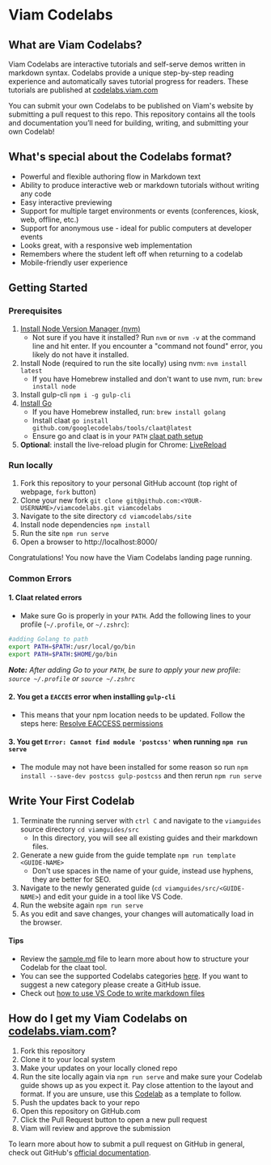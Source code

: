 # Viam Codelabs

## What are Viam Codelabs?
Viam Codelabs are interactive tutorials and self-serve demos written in markdown syntax. Codelabs provide a unique step-by-step reading experience and automatically saves tutorial progress for readers. These tutorials are published at [codelabs.viam.com](https://codelabs.viam.com/)

You can submit your own Codelabs to be published on Viam's website by submitting a pull request to this repo. This repository contains all the tools and documentation you’ll need for building, writing, and submitting your own Codelab!


## What's special about the Codelabs format?

* Powerful and flexible authoring flow in Markdown text
* Ability to produce interactive web or markdown tutorials without writing any code
* Easy interactive previewing
* Support for multiple target environments or events (conferences, kiosk, web, offline, etc.)
* Support for anonymous use - ideal for public computers at developer events
* Looks great, with a responsive web implementation
* Remembers where the student left off when returning to a codelab
* Mobile-friendly user experience

## Getting Started

### Prerequisites

  1. [Install Node Version Manager (nvm)](https://github.com/nvm-sh/nvm#installing-and-updating)
     - Not sure if you have it installed? Run `nvm` or `nvm -v` at the command line and hit enter. If you encounter a "command not found" error, you likely do not have it installed.
  2. Install Node (required to run the site locally) using nvm: `nvm install latest`
     - If you have Homebrew installed and don't want to use nvm, run: `brew install node`
  3. Install gulp-cli `npm i -g gulp-cli`
  4. [Install Go](https://golang.org/doc/install)
     - If you have Homebrew installed, run: `brew install golang`
     - Install claat `go install github.com/googlecodelabs/tools/claat@latest`
     - Ensure go and claat is in your `PATH` [claat path setup](#common-errors)
  5. **Optional**: install the live-reload plugin for Chrome: [LiveReload](https://chrome.google.com/webstore/detail/livereload/jnihajbhpnppcggbcgedagnkighmdlei)

### Run locally

  1. Fork this repository to your personal GitHub account (top right of webpage, `fork` button)
  2. Clone your new fork `git clone git@github.com:<YOUR-USERNAME>/viamcodelabs.git viamcodelabs`
  3. Navigate to the site directory `cd viamcodelabs/site`
  4. Install node dependencies `npm install`
  5. Run the site `npm run serve`
  6. Open a browser to http://localhost:8000/

Congratulations! You now have the Viam Codelabs landing page running.

### Common Errors

#### 1. Claat related errors
   - Make sure Go is properly in your `PATH`. Add the following lines to your profile (`~/.profile`, or `~/.zshrc`):
````bash
#adding Golang to path
export PATH=$PATH:/usr/local/go/bin
export PATH=$PATH:$HOME/go/bin
````
  ***Note:** After adding Go to your `PATH`, be sure to apply your new profile: `source ~/.profile` or `source ~/.zshrc`*

#### 2. You get a `EACCES` error when installing `gulp-cli`
   - This means that your npm location needs to be updated. Follow the steps here: [Resolve EACCESS permissions](https://docs.npmjs.com/resolving-eacces-permissions-errors-when-installing-packages-globally#manually-change-npms-default-directory)

#### 3. You get `Error: Cannot find module 'postcss'` when running `npm run serve` 
   - The module may not have been installed for some reason so run `npm install --save-dev postcss gulp-postcss` and then rerun `npm run serve` 

## Write Your First Codelab

  1. Terminate the running server with `ctrl C` and navigate to the `viamguides` source directory `cd viamguides/src`
     - In this directory, you will see all existing guides and their markdown files.
  2. Generate a new guide from the guide template `npm run template <GUIDE-NAME>` 
      - Don't use spaces in the name of your guide, instead use hyphens, they are better for SEO.
  3. Navigate to the newly generated guide (`cd viamguides/src/<GUIDE-NAME>`) and edit your guide in a tool like VS Code.
  4. Run the website again `npm run serve`
  5. As you edit and save changes, your changes will automatically load in the browser.

#### Tips

- Review the [sample.md](site/viamguides/src/sample/sample.md) file to learn more about how to structure your Codelab for the claat tool. 
- You can see the supported Codelabs categories [here](site/app/styles/_overrides.scss). If you want to suggest a new category please create a GitHub issue.
- Check out [how to use VS Code to write markdown files](https://code.visualstudio.com/docs/languages/markdown)

## How do I get my Viam Codelabs on [codelabs.viam.com](https://codelabs.viam.com)?

1. Fork this repository
1. Clone it to your local system
1. Make your updates on your locally cloned repo
1. Run the site locally again via `npm run serve` and make sure your Codelab guide shows up as you expect it. Pay close attention to the layout and format. If you are unsure, use this [Codelab](https://codelabs.viam.com/guide/postman-grpc-apis/index.html#0) as a template to follow.
1. Push the updates back to your repo
1. Open this repository on GitHub.com
1. Click the Pull Request button to open a new pull request
1. Viam will review and approve the submission

To learn more about how to submit a pull request on GitHub in general, check out GitHub's [official documentation](https://docs.github.com/en/free-pro-team@latest/github/collaborating-with-issues-and-pull-requests/creating-a-pull-request-from-a-fork).
